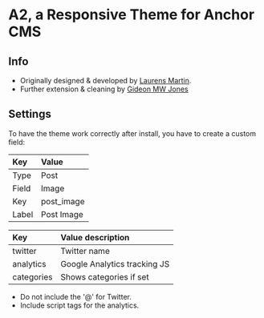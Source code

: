 # A2, a Responsive Theme for Anchor CMS


## Info

* Originally designed & developed by [Laurens Martin](http://laurensmartin.com).
* Further extension & cleaning by [Gideon MW Jones](http://gideonjon.es)

## Settings

To have the theme work correctly after install, you have to create a custom field:

| Key   | Value      |
|:------|:-----------|
| Type  | Post       |
| Field | Image      |
| Key   | post_image |
| Label | Post Image |


| Key        | Value description            |
|:-----------|:-----------------------------|
| twitter    | Twitter name                 |
| analytics  | Google Analytics tracking JS |
| categories | Shows categories if set      |

* Do not include the '@' for Twitter.
* Include script tags for the analytics.
